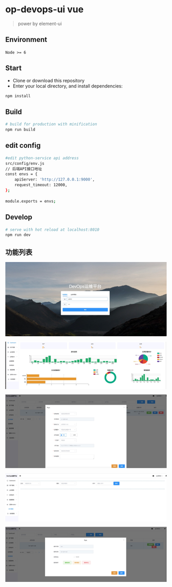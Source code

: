 # op-devops-ui vue

> power by element-ui

## Environment

`Node >= 6`

## Start

 - Clone or download this repository
 - Enter your local directory, and install dependencies:

``` bash
npm install
```


## Build

``` bash
# build for production with minification
npm run build
```
## edit config
``` bash
#edit python-service api address
src/config/env.js
// 后端API接口地址
const envs = {
    apiServer: 'http://127.0.0.1:9000',
    request_timeout: 12000,
};

module.exports = envs;
```
## Develop

``` bash
# serve with hot reload at localhost:8010
npm run dev
```

## 功能列表

![登录界面](./src/picture/login_page.jpg)


![应用发布](./src/picture/cicd_page.jpg)

![发布功能](./src/picture/jenkins-cicd-01.jpg)

![ansible](./src/picture/ansible_page.jpg)

![实例管理](./src/picture/host.jpg)







